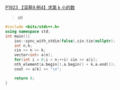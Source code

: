 [P1923 【深基9.例4】求第 k 小的数](https://www.luogu.com.cn/problem/P1923)

> stl 

```cpp
#include <bits/stdc++.h>
using namespace std;
int main(){
    ios::sync_with_stdio(false),cin.tie(nullptr);
    int n,k;
    cin >> n >> k;
    vector<int> a(n);
    for(int i = 0;i < n;++i) cin >> a[i];
    nth_element(a.begin(),a.begin() + k,a.end());
    cout << a[k] << "\n";

    return 0;
}
```

